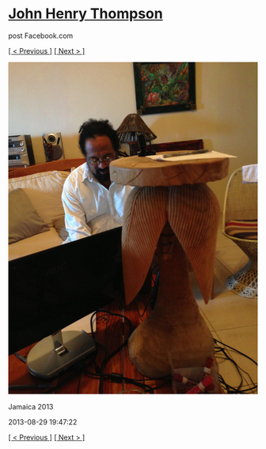 # [John Henry Thompson](../README.md)
post Facebook.com

[[ < Previous ]](2013-08-29-21.md) [[ Next > ]](2013-08-29-23.md)

[![](../media/2013-08-29/Jamaica-2033.jpg)](../README.md)

Jamaica 2013

2013-08-29 19:47:22

[[ < Previous ]](2013-08-29-21.md) [[ Next > ]](2013-08-29-23.md)